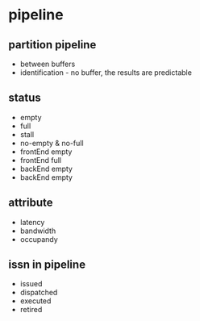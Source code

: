 pipeline
=============

partition pipeline
-------------------- 

- between buffers
- identification - no buffer, the results are predictable


status
-----------------

- empty
- full
- stall
- no-empty & no-full
- frontEnd empty
- frontEnd full
- backEnd empty
- backEnd empty


attribute
--------------

- latency
- bandwidth
- occupandy


issn in pipeline
--------------------

- issued
- dispatched
- executed
- retired


